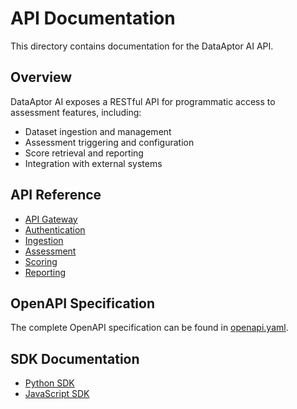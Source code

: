 # API Documentation

This directory contains documentation for the DataAptor AI API.

## Overview

DataAptor AI exposes a RESTful API for programmatic access to assessment features, including:

- Dataset ingestion and management
- Assessment triggering and configuration
- Score retrieval and reporting
- Integration with external systems

## API Reference

- [API Gateway](api-gateway.md)
- [Authentication](authentication.md)
- [Ingestion](ingestion.md)
- [Assessment](assessment.md)
- [Scoring](scoring.md)
- [Reporting](reporting.md)

## OpenAPI Specification

The complete OpenAPI specification can be found in [openapi.yaml](openapi.yaml).

## SDK Documentation

- [Python SDK](python-sdk.md)
- [JavaScript SDK](javascript-sdk.md)

